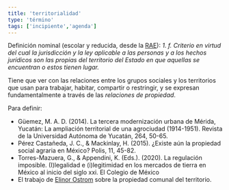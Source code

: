 ```yaml
---
title: 'territorialidad'
type: 'término'
tags: ['incipiente','agenda']
---
```


Definición nominal (escolar y reducida, desde la [RAE](https://dle.rae.es/territorialidad?m=form)): *1. f. Criterio en virtud del cual la jurisdicción y la ley aplicable a las personas y a los hechos jurídicos son las propias del territorio del Estado en que aquellas se encuentran o estos tienen lugar.*

Tiene que ver con las relaciones entre los grupos sociales y los territorios que usan para trabajar, habitar, compartir o restringir, y se expresan fundamentalmente a través de las *relaciones de propiedad*.

Para definir:

- Güemez, M. A. D. (2014). La tercera modernización urbana de Mérida, Yucatán: La ampliación territorial de una agrociudad (1914-1951). Revista de la Universidad Autónoma de Yucatán, 264, 50-65.
- Pérez Castañeda, J. C., & Mackinlay, H. (2015). ¿Existe aún la propiedad social agraria en México? Polis, 11, 45-82.
- Torres-Mazuera, G., & Appendini, K. (Eds.). (2020). La regulación imposible. (I)legalidad e (i)legitimidad en los mercados   de tierra en México al inicio del siglo xxi. El Colegio de México
- El trabajo de [Elinor Ostrom](https://es.wikipedia.org/wiki/Elinor_Ostrom) sobre la propiedad comunal del territorio.